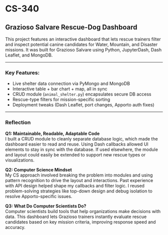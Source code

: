 # CS-340

## Grazioso Salvare Rescue-Dog Dashboard

This project features an interactive dashboard that lets rescue trainers filter and inspect potential canine candidates for Water, Mountain, and Disaster missions. 
It was built for Grazioso Salvare using Python, JupyterDash, Dash Leaflet, and MongoDB.

---

### Key Features:
- Live shelter data connection via PyMongo and MongoDB
- Interactive table + bar chart + map, all in sync
- CRUD module (`animal_shelter.py`) encapsulates secure DB access
- Rescue-type filters for mission-specific sorting
- Deployment tweaks (Dash Leaflet, port changes, Apporto auth fixes)

---

### Reflection

**Q1: Maintainable, Readable, Adaptable Code**  
I built a CRUD module to cleanly separate database logic, which made the dashboard easier to read and reuse. Using Dash callbacks allowed UI elements to stay in sync with the database. 
If used elsewhere, the module and layout could easily be extended to support new rescue types or visualizations.

**Q2: Computer Science Mindset**  
My CS approach involved breaking the problem into modules and using pattern recognition to drive the layout and interactions. Past experience with API design helped shape my callbacks and filter logic. 
I reused problem-solving strategies like top-down design and debug isolation to resolve Apporto-specific issues.

**Q3: What Do Computer Scientists Do?**  
Computer scientists build tools that help organizations make decisions with data. This dashboard lets Grazioso trainers instantly evaluate rescue candidates based on key mission criteria, improving response speed and accuracy.
